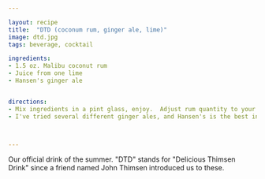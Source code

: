 ```yaml
---

layout: recipe
title:  "DTD (coconum rum, ginger ale, lime)"
image: dtd.jpg
tags: beverage, cocktail

ingredients:
- 1.5 oz. Malibu coconut rum
- Juice from one lime
- Hansen's ginger ale


directions:
- Mix ingredients in a pint glass, enjoy.  Adjust rum quantity to your liking.
- I've tried several different ginger ales, and Hansen's is the best in this drink



---
```

Our official drink of the summer.  "DTD" stands for "Delicious Thimsen Drink" since a friend named John Thimsen introduced us to these.
